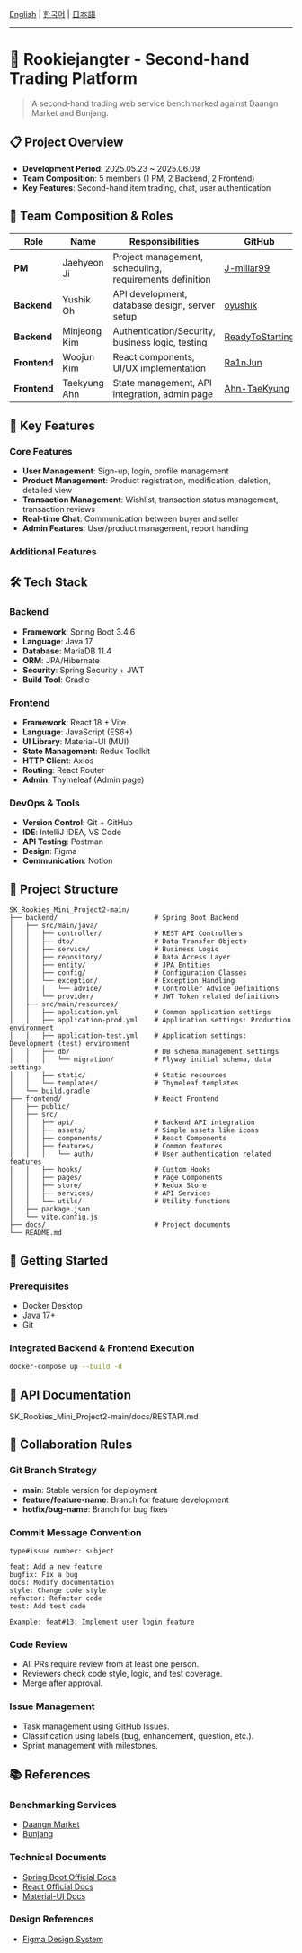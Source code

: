 [English](./README.md) | [한국어](./README.ko.md) | [日本語](./README.ja.md)

---

# 🛒 Rookiejangter - Second-hand Trading Platform

> A second-hand trading web service benchmarked against Daangn Market and Bunjang.

## 📋 Project Overview

- **Development Period**: 2025.05.23 ~ 2025.06.09
- **Team Composition**: 5 members (1 PM, 2 Backend, 2 Frontend)
- **Key Features**: Second-hand item trading, chat, user authentication

## 👥 Team Composition & Roles

| Role         | Name         | Responsibilities                                        | GitHub                                                |
| ------------ | ------------ | ------------------------------------------------------- | ----------------------------------------------------- |
| **PM**       | Jaehyeon Ji   | Project management, scheduling, requirements definition | [J-millar99](https://github.com/J-millar99)           |
| **Backend**  | Yushik Oh    | API development, database design, server setup          | [oyushik](https://github.com/oyushik)                 |
| **Backend**  | Minjeong Kim | Authentication/Security, business logic, testing        | [ReadyToStarting](https://github.com/ReadyToStarting) |
| **Frontend** | Woojun Kim   | React components, UI/UX implementation                  | [Ra1nJun](https://github.com/Ra1nJun)                 |
| **Frontend** | Taekyung Ahn | State management, API integration, admin page           | [Ahn-TaeKyung](https://github.com/Ahn-TaeKyung)       |

## 🎯 Key Features

### Core Features

- **User Management**: Sign-up, login, profile management
- **Product Management**: Product registration, modification, deletion, detailed view
- **Transaction Management**: Wishlist, transaction status management, transaction reviews
- **Real-time Chat**: Communication between buyer and seller
- **Admin Features**: User/product management, report handling

### Additional Features

## 🛠 Tech Stack

### Backend

- **Framework**: Spring Boot 3.4.6
- **Language**: Java 17
- **Database**: MariaDB 11.4
- **ORM**: JPA/Hibernate
- **Security**: Spring Security + JWT
- **Build Tool**: Gradle

### Frontend

- **Framework**: React 18 + Vite
- **Language**: JavaScript (ES6+)
- **UI Library**: Material-UI (MUI)
- **State Management**: Redux Toolkit
- **HTTP Client**: Axios
- **Routing**: React Router
- **Admin**: Thymeleaf (Admin page)

### DevOps & Tools

- **Version Control**: Git + GitHub
- **IDE**: IntelliJ IDEA, VS Code
- **API Testing**: Postman
- **Design**: Figma
- **Communication**: Notion

## 📁 Project Structure

```
SK_Rookies_Mini_Project2-main/
├── backend/                        # Spring Boot Backend
│   ├── src/main/java/
│   │   ├── controller/             # REST API Controllers
│   │   ├── dto/                    # Data Transfer Objects
│   │   ├── service/                # Business Logic
│   │   ├── repository/             # Data Access Layer
│   │   ├── entity/                 # JPA Entities
│   │   ├── config/                 # Configuration Classes
│   │   └── exception/              # Exception Handling
│   │   │   └── advice/             # Controller Advice Definitions
│   │   └── provider/               # JWT Token related definitions
│   ├── src/main/resources/
│   │   ├── application.yml         # Common application settings
│   │   ├── application-prod.yml    # Application settings: Production environment
│   │   ├── application-test.yml    # Application settings: Development (test) environment
│   │   ├── db/                     # DB schema management settings
│   │   │   └── migration/          # Flyway initial schema, data settings
│   │   ├── static/                 # Static resources
│   │   └── templates/              # Thymeleaf templates
│   └── build.gradle
├── frontend/                       # React Frontend
│   ├── public/
│   ├── src/
│   │   ├── api/                    # Backend API integration
│   │   ├── assets/                 # Simple assets like icons
│   │   ├── components/             # React Components
│   │   ├── features/               # Common features
│   │   │   └── auth/               # User authentication related features
│   │   ├── hooks/                  # Custom Hooks
│   │   ├── pages/                  # Page Components
│   │   ├── store/                  # Redux Store
│   │   ├── services/               # API Services
│   │   └── utils/                  # Utility functions
│   ├── package.json
│   └── vite.config.js
├── docs/                           # Project documents
└── README.md
```

## 🚀 Getting Started

### Prerequisites

- Docker Desktop
- Java 17+
- Git

### Integrated Backend & Frontend Execution

```bash
docker-compose up --build -d
```

## 📖 API Documentation

SK_Rookies_Mini_Project2-main/docs/RESTAPI.md

## 🤝 Collaboration Rules

### Git Branch Strategy

- **main**: Stable version for deployment
- **feature/feature-name**: Branch for feature development
- **hotfix/bug-name**: Branch for bug fixes

### Commit Message Convention

```
type#issue number: subject

feat: Add a new feature
bugfix: Fix a bug
docs: Modify documentation
style: Change code style
refactor: Refactor code
test: Add test code

Example: feat#13: Implement user login feature
```

### Code Review

- All PRs require review from at least one person.
- Reviewers check code style, logic, and test coverage.
- Merge after approval.

### Issue Management

- Task management using GitHub Issues.
- Classification using labels (bug, enhancement, question, etc.).
- Sprint management with milestones.

## 📚 References

### Benchmarking Services

- [Daangn Market](https://www.daangn.com/)
- [Bunjang](https://m.bunjang.co.kr/)

### Technical Documents

- [Spring Boot Official Docs](https://spring.io/projects/spring-boot)
- [React Official Docs](https://react.dev/)
- [Material-UI Docs](https://mui.com/)

### Design References

- [Figma Design System](link-to-figma)
